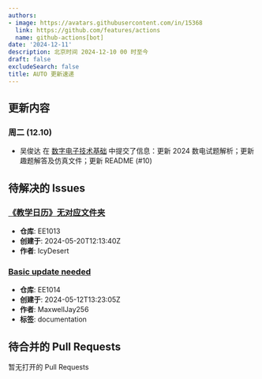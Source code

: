 ```yaml
---
authors:
- image: https://avatars.githubusercontent.com/in/15368
  link: https://github.com/features/actions
  name: github-actions[bot]
date: '2024-12-11'
description: 北京时间 2024-12-10 00 时至今
draft: false
excludeSearch: false
title: AUTO 更新速递
---
```


## 更新内容

### 周二 (12.10)

- 吴俊达 在 [数字电子技术基础](https://github.com/HITSZ-OpenAuto/EE1009) 中提交了信息：更新 2024 数电试题解析；更新趣题解答及仿真文件；更新 README (#10)

## 待解决的 Issues

### [《教学日历》无对应文件夹](https://github.com/HITSZ-OpenAuto/EE1013/issues/3)

- **仓库**: EE1013
- **创建于**: 2024-05-20T12:13:40Z
- **作者**: IcyDesert

### [Basic update needed](https://github.com/HITSZ-OpenAuto/EE1014/issues/1)

- **仓库**: EE1014
- **创建于**: 2024-05-12T13:23:05Z
- **作者**: MaxwellJay256
- **标签**: documentation

## 待合并的 Pull Requests

暂无打开的 Pull Requests

